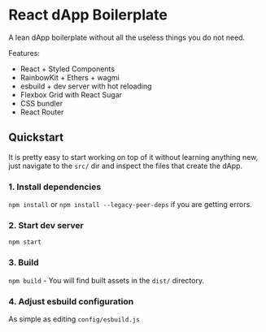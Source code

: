 # React dApp Boilerplate
A lean dApp boilerplate without all the useless things you do not need.

Features:
- React + Styled Components
- RainbowKit + Ethers + wagmi
- esbuild + dev server with hot reloading
- Flexbox Grid with React Sugar
- CSS bundler
- React Router

## Quickstart

It is pretty easy to start working on top of it without learning anything new, just navigate to the `src/` dir and inspect the files that create the dApp.

### 1. Install dependencies
`npm install` or `npm install --legacy-peer-deps` if you are getting errors.

### 2. Start dev server
`npm start`

### 3. Build
`npm build` - You will find built assets in the `dist/` directory.

### 4. Adjust esbuild configuration
As simple as editing `config/esbuild.js`
